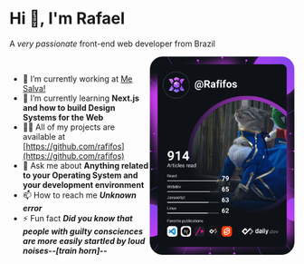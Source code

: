 # Hi 👋, I'm Rafael

A _very passionate_ front-end web developer from Brazil

<div align="left">
  <a target="_blank" href="https://app.daily.dev/DailyDevTips">
    <img alt="Rafael Julio's Dev Card" src="https://github.com/rafifos/rafifos/blob/main/devcard.svg" width="256" align="right" />
  </a>
</div>

<br />

- 🔭 I’m currently working at [Me Salva!](https://www.mesalva.com/)
- 🌱 I’m currently learning **Next.js and how to build Design Systems for the Web**
- 👨‍💻 All of my projects are available at [https://github.com/rafifos](https://github.com/rafifos)
- 💬 Ask me about **Anything related to your Operating System and your development environment**
- 📫 How to reach me **_Unknown error_**
- ⚡ Fun fact **_Did you know that people with guilty consciences are more easily startled by loud noises--[train horn]--_**
